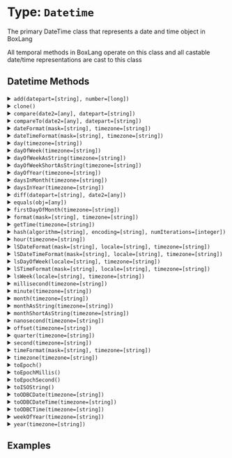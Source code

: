 [comment]: # (Note: This documentation is generated dynamically in the build process.  To modify the contents, change the javadoc on the type class, itself)

# Type: `Datetime`

The primary DateTime class that represents a date and time object in BoxLang

 All temporal methods in BoxLang operate on this class and all castable date/time representations are cast to this class

## Datetime Methods

<details>
<summary><code>add(datepart=[string], number=[long])</code></summary>
Modifies a date object by date part and integer time unit

 Arguments:

| Argument | Type | Required | Default |
|----------|------|----------|---------|
| `datepart` | `string` | `true` | `` |
| `number` | `long` | `true` | `` |


</details>
<details>
<summary><code>clone()</code></summary>

</details>
<details>
<summary><code>compare(date2=[any], datepart=[string])</code></summary>
Compares the difference between two dates - returning 0 if equal, -1 if date2 is less than date1 and 1 if the inverse

 Arguments:

| Argument | Type | Required | Default |
|----------|------|----------|---------|
| `date2` | `any` | `true` | `` |
| `datepart` | `string` | `false` | `` |


</details>
<details>
<summary><code>compareTo(date2=[any], datepart=[string])</code></summary>
Compares the difference between two dates - returning 0 if equal, -1 if date2 is less than date1 and 1 if the inverse

 Arguments:

| Argument | Type | Required | Default |
|----------|------|----------|---------|
| `date2` | `any` | `true` | `` |
| `datepart` | `string` | `false` | `` |


</details>
<details>
<summary><code>dateFormat(mask=[string], timezone=[string])</code></summary>
Formats a datetime, date or time

 Arguments:

| Argument | Type | Required | Default |
|----------|------|----------|---------|
| `mask` | `string` | `false` | `` |
| `timezone` | `string` | `false` | `` |


</details>
<details>
<summary><code>dateTimeFormat(mask=[string], timezone=[string])</code></summary>
Formats a datetime, date or time

 Arguments:

| Argument | Type | Required | Default |
|----------|------|----------|---------|
| `mask` | `string` | `false` | `` |
| `timezone` | `string` | `false` | `` |


</details>
<details>
<summary><code>day(timezone=[string])</code></summary>
Provides the BIF and member functions for all time unit request with no arguments

 Arguments:

| Argument | Type | Required | Default |
|----------|------|----------|---------|
| `timezone` | `string` | `false` | `` |


</details>
<details>
<summary><code>dayOfWeek(timezone=[string])</code></summary>
Provides the BIF and member functions for all time unit request with no arguments

 Arguments:

| Argument | Type | Required | Default |
|----------|------|----------|---------|
| `timezone` | `string` | `false` | `` |


</details>
<details>
<summary><code>dayOfWeekAsString(timezone=[string])</code></summary>
Provides the BIF and member functions for all time unit request with no arguments

 Arguments:

| Argument | Type | Required | Default |
|----------|------|----------|---------|
| `timezone` | `string` | `false` | `` |


</details>
<details>
<summary><code>dayOfWeekShortAsString(timezone=[string])</code></summary>
Provides the BIF and member functions for all time unit request with no arguments

 Arguments:

| Argument | Type | Required | Default |
|----------|------|----------|---------|
| `timezone` | `string` | `false` | `` |


</details>
<details>
<summary><code>dayOfYear(timezone=[string])</code></summary>
Provides the BIF and member functions for all time unit request with no arguments

 Arguments:

| Argument | Type | Required | Default |
|----------|------|----------|---------|
| `timezone` | `string` | `false` | `` |


</details>
<details>
<summary><code>daysInMonth(timezone=[string])</code></summary>
Provides the BIF and member functions for all time unit request with no arguments

 Arguments:

| Argument | Type | Required | Default |
|----------|------|----------|---------|
| `timezone` | `string` | `false` | `` |


</details>
<details>
<summary><code>daysInYear(timezone=[string])</code></summary>
Provides the BIF and member functions for all time unit request with no arguments

 Arguments:

| Argument | Type | Required | Default |
|----------|------|----------|---------|
| `timezone` | `string` | `false` | `` |


</details>
<details>
<summary><code>diff(datepart=[string], date2=[any])</code></summary>
Returns the numeric difference in the requested date part between two dates

 Arguments:

| Argument | Type | Required | Default |
|----------|------|----------|---------|
| `datepart` | `string` | `true` | `` |
| `date2` | `any` | `true` | `` |


</details>
<details>
<summary><code>equals(obj=[any])</code></summary>
Indicates whether some other object is "equal to" this one.

 Arguments:

| Argument | Type | Required | Default |
|----------|------|----------|---------|
| `obj` | `any` | `true` | null |


</details>
<details>
<summary><code>firstDayOfMonth(timezone=[string])</code></summary>
Provides the BIF and member functions for all time unit request with no arguments

 Arguments:

| Argument | Type | Required | Default |
|----------|------|----------|---------|
| `timezone` | `string` | `false` | `` |


</details>
<details>
<summary><code>format(mask=[string], timezone=[string])</code></summary>
Formats a datetime, date or time

 Arguments:

| Argument | Type | Required | Default |
|----------|------|----------|---------|
| `mask` | `string` | `false` | `` |
| `timezone` | `string` | `false` | `` |


</details>
<details>
<summary><code>getTime(timezone=[string])</code></summary>
Provides the BIF and member functions for all time unit request with no arguments

 Arguments:

| Argument | Type | Required | Default |
|----------|------|----------|---------|
| `timezone` | `string` | `false` | `` |


</details>
<details>
<summary><code>hash(algorithm=[string], encoding=[string], numIterations=[integer])</code></summary>
Creates an algorithmic hash of an object

 Arguments:

| Argument | Type | Required | Default |
|----------|------|----------|---------|
| `algorithm` | `string` | `false` | `MD5` |
| `encoding` | `string` | `false` | `utf-8` |
| `numIterations` | `integer` | `false` | `1` |


</details>
<details>
<summary><code>hour(timezone=[string])</code></summary>
Provides the BIF and member functions for all time unit request with no arguments

 Arguments:

| Argument | Type | Required | Default |
|----------|------|----------|---------|
| `timezone` | `string` | `false` | `` |


</details>
<details>
<summary><code>lSDateFormat(mask=[string], locale=[string], timezone=[string])</code></summary>
Formats a date in a locale-specific format

 Arguments:

| Argument | Type | Required | Default |
|----------|------|----------|---------|
| `mask` | `string` | `false` | `` |
| `locale` | `string` | `false` | `` |
| `timezone` | `string` | `false` | `` |


</details>
<details>
<summary><code>lSDateTimeFormat(mask=[string], locale=[string], timezone=[string])</code></summary>
Formats a date in a locale-specific format

 Arguments:

| Argument | Type | Required | Default |
|----------|------|----------|---------|
| `mask` | `string` | `false` | `` |
| `locale` | `string` | `false` | `` |
| `timezone` | `string` | `false` | `` |


</details>
<details>
<summary><code>lsDayOfWeek(locale=[string], timezone=[string])</code></summary>
Provides the Localized BIF and member functions for time units ( e.g.

different locales have different start days to the week )

 Arguments:

| Argument | Type | Required | Default |
|----------|------|----------|---------|
| `locale` | `string` | `false` | `` |
| `timezone` | `string` | `false` | `` |


</details>
<details>
<summary><code>lSTimeFormat(mask=[string], locale=[string], timezone=[string])</code></summary>
Formats a date in a locale-specific format

 Arguments:

| Argument | Type | Required | Default |
|----------|------|----------|---------|
| `mask` | `string` | `false` | `` |
| `locale` | `string` | `false` | `` |
| `timezone` | `string` | `false` | `` |


</details>
<details>
<summary><code>lsWeek(locale=[string], timezone=[string])</code></summary>
Provides the Localized BIF and member functions for time units ( e.g.

different locales have different start days to the week )

 Arguments:

| Argument | Type | Required | Default |
|----------|------|----------|---------|
| `locale` | `string` | `false` | `` |
| `timezone` | `string` | `false` | `` |


</details>
<details>
<summary><code>millisecond(timezone=[string])</code></summary>
Provides the BIF and member functions for all time unit request with no arguments

 Arguments:

| Argument | Type | Required | Default |
|----------|------|----------|---------|
| `timezone` | `string` | `false` | `` |


</details>
<details>
<summary><code>minute(timezone=[string])</code></summary>
Provides the BIF and member functions for all time unit request with no arguments

 Arguments:

| Argument | Type | Required | Default |
|----------|------|----------|---------|
| `timezone` | `string` | `false` | `` |


</details>
<details>
<summary><code>month(timezone=[string])</code></summary>
Provides the BIF and member functions for all time unit request with no arguments

 Arguments:

| Argument | Type | Required | Default |
|----------|------|----------|---------|
| `timezone` | `string` | `false` | `` |


</details>
<details>
<summary><code>monthAsString(timezone=[string])</code></summary>
Provides the BIF and member functions for all time unit request with no arguments

 Arguments:

| Argument | Type | Required | Default |
|----------|------|----------|---------|
| `timezone` | `string` | `false` | `` |


</details>
<details>
<summary><code>monthShortAsString(timezone=[string])</code></summary>
Provides the BIF and member functions for all time unit request with no arguments

 Arguments:

| Argument | Type | Required | Default |
|----------|------|----------|---------|
| `timezone` | `string` | `false` | `` |


</details>
<details>
<summary><code>nanosecond(timezone=[string])</code></summary>
Provides the BIF and member functions for all time unit request with no arguments

 Arguments:

| Argument | Type | Required | Default |
|----------|------|----------|---------|
| `timezone` | `string` | `false` | `` |


</details>
<details>
<summary><code>offset(timezone=[string])</code></summary>
Provides the BIF and member functions for all time unit request with no arguments

 Arguments:

| Argument | Type | Required | Default |
|----------|------|----------|---------|
| `timezone` | `string` | `false` | `` |


</details>
<details>
<summary><code>quarter(timezone=[string])</code></summary>
Provides the BIF and member functions for all time unit request with no arguments

 Arguments:

| Argument | Type | Required | Default |
|----------|------|----------|---------|
| `timezone` | `string` | `false` | `` |


</details>
<details>
<summary><code>second(timezone=[string])</code></summary>
Provides the BIF and member functions for all time unit request with no arguments

 Arguments:

| Argument | Type | Required | Default |
|----------|------|----------|---------|
| `timezone` | `string` | `false` | `` |


</details>
<details>
<summary><code>timeFormat(mask=[string], timezone=[string])</code></summary>
Formats a datetime, date or time

 Arguments:

| Argument | Type | Required | Default |
|----------|------|----------|---------|
| `mask` | `string` | `false` | `` |
| `timezone` | `string` | `false` | `` |


</details>
<details>
<summary><code>timezone(timezone=[string])</code></summary>
Provides the BIF and member functions for all time unit request with no arguments

 Arguments:

| Argument | Type | Required | Default |
|----------|------|----------|---------|
| `timezone` | `string` | `false` | `` |


</details>
<details>
<summary><code>toEpoch()</code></summary>
Returns this date time in epoch time ( seconds )
</details>
<details>
<summary><code>toEpochMillis()</code></summary>
Returns this date time in epoch milliseconds
</details>
<details>
<summary><code>toEpochSecond()</code></summary>

</details>
<details>
<summary><code>toISOString()</code></summary>
Returns the date time representation as a string in the specified format mask
</details>
<details>
<summary><code>toODBCDate(timezone=[string])</code></summary>
Creates a DateTime object with the format set to ODBC Implicit format

 Arguments:

| Argument | Type | Required | Default |
|----------|------|----------|---------|
| `timezone` | `string` | `false` | `` |


</details>
<details>
<summary><code>toODBCDateTime(timezone=[string])</code></summary>
Creates a DateTime object with the format set to ODBC Implicit format

 Arguments:

| Argument | Type | Required | Default |
|----------|------|----------|---------|
| `timezone` | `string` | `false` | `` |


</details>
<details>
<summary><code>toODBCTime(timezone=[string])</code></summary>
Creates a DateTime object with the format set to ODBC Implicit format

 Arguments:

| Argument | Type | Required | Default |
|----------|------|----------|---------|
| `timezone` | `string` | `false` | `` |


</details>
<details>
<summary><code>weekOfYear(timezone=[string])</code></summary>
Provides the BIF and member functions for all time unit request with no arguments

 Arguments:

| Argument | Type | Required | Default |
|----------|------|----------|---------|
| `timezone` | `string` | `false` | `` |


</details>
<details>
<summary><code>year(timezone=[string])</code></summary>
Provides the BIF and member functions for all time unit request with no arguments

 Arguments:

| Argument | Type | Required | Default |
|----------|------|----------|---------|
| `timezone` | `string` | `false` | `` |


</details>


## Examples
